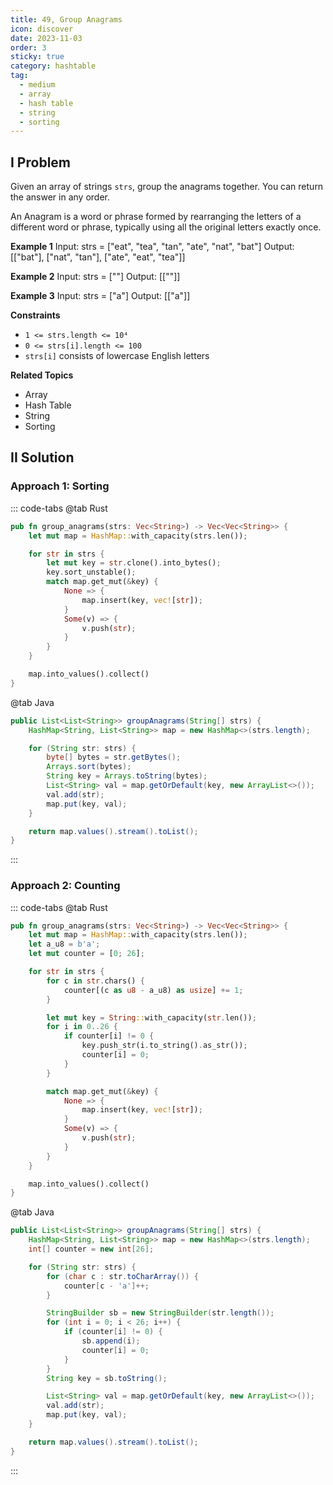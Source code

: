```yaml
---
title: 49, Group Anagrams
icon: discover
date: 2023-11-03
order: 3
sticky: true
category: hashtable
tag: 
  - medium
  - array
  - hash table
  - string
  - sorting
---
```


## I Problem
Given an array of strings `strs`, group the anagrams together. You can return the answer in any order.

An Anagram is a word or phrase formed by rearranging the letters of a different word or phrase, typically using all the original letters exactly once.

**Example 1**
Input: strs = ["eat", "tea", "tan", "ate", "nat", "bat"]
Output: [["bat"], ["nat", "tan"], ["ate", "eat", "tea"]]

**Example 2**
Input: strs = [""]
Output: [[""]]

**Example 3**
Input: strs = ["a"]
Output: [["a"]]

**Constraints**

- `1 <= strs.length <= 10⁴`
- `0 <= strs[i].length <= 100`
- `strs[i]` consists of lowercase English letters

**Related Topics**

- Array
- Hash Table
- String
- Sorting

## II Solution
### Approach 1: Sorting
::: code-tabs
@tab Rust
```rust
pub fn group_anagrams(strs: Vec<String>) -> Vec<Vec<String>> {
    let mut map = HashMap::with_capacity(strs.len());

    for str in strs {
        let mut key = str.clone().into_bytes();
        key.sort_unstable();
        match map.get_mut(&key) {
            None => {
                map.insert(key, vec![str]);
            }
            Some(v) => {
                v.push(str);
            }
        }
    }

    map.into_values().collect()
}
```

@tab Java
```java
public List<List<String>> groupAnagrams(String[] strs) {
    HashMap<String, List<String>> map = new HashMap<>(strs.length);

    for (String str: strs) {
        byte[] bytes = str.getBytes();
        Arrays.sort(bytes);
        String key = Arrays.toString(bytes);
        List<String> val = map.getOrDefault(key, new ArrayList<>());
        val.add(str);
        map.put(key, val);
    }

    return map.values().stream().toList();
}
```
:::

### Approach 2: Counting
::: code-tabs
@tab Rust
```rust
pub fn group_anagrams(strs: Vec<String>) -> Vec<Vec<String>> {
    let mut map = HashMap::with_capacity(strs.len());
    let a_u8 = b'a';
    let mut counter = [0; 26];

    for str in strs {
        for c in str.chars() {
            counter[(c as u8 - a_u8) as usize] += 1;
        }

        let mut key = String::with_capacity(str.len());
        for i in 0..26 {
            if counter[i] != 0 {
                key.push_str(i.to_string().as_str());
                counter[i] = 0;
            }
        }

        match map.get_mut(&key) {
            None => {
                map.insert(key, vec![str]);
            }
            Some(v) => {
                v.push(str);
            }
        }
    }

    map.into_values().collect()
}
```

@tab Java
```java
public List<List<String>> groupAnagrams(String[] strs) {
    HashMap<String, List<String>> map = new HashMap<>(strs.length);
    int[] counter = new int[26];

    for (String str: strs) {
        for (char c : str.toCharArray()) {
            counter[c - 'a']++;
        }

        StringBuilder sb = new StringBuilder(str.length());
        for (int i = 0; i < 26; i++) {
            if (counter[i] != 0) {
                sb.append(i);
                counter[i] = 0;
            }
        }
        String key = sb.toString();

        List<String> val = map.getOrDefault(key, new ArrayList<>());
        val.add(str);
        map.put(key, val);
    }

    return map.values().stream().toList();
}
```
:::
